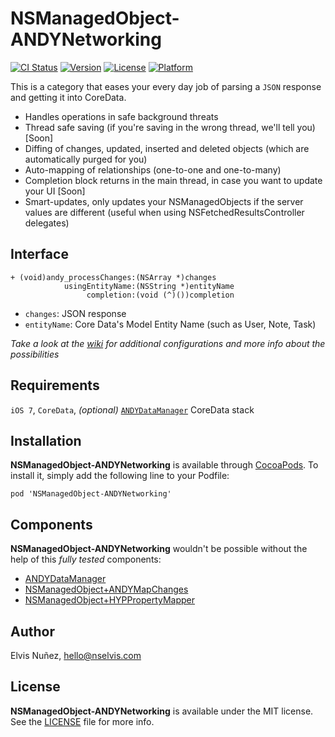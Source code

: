 # NSManagedObject-ANDYNetworking

[![CI Status](http://img.shields.io/travis/NSElvis/NSManagedObject-ANDYNetworking.svg?style=flat)](https://travis-ci.org/NSElvis/NSManagedObject-ANDYNetworking)
[![Version](https://img.shields.io/cocoapods/v/NSManagedObject-ANDYNetworking.svg?style=flat)](http://cocoadocs.org/docsets/NSManagedObject-ANDYNetworking)
[![License](https://img.shields.io/cocoapods/l/NSManagedObject-ANDYNetworking.svg?style=flat)](http://cocoadocs.org/docsets/NSManagedObject-ANDYNetworking)
[![Platform](https://img.shields.io/cocoapods/p/NSManagedObject-ANDYNetworking.svg?style=flat)](http://cocoadocs.org/docsets/NSManagedObject-ANDYNetworking)

This is a category that eases your every day job of parsing a `JSON` response and getting it into CoreData.

* Handles operations in safe background threats
* Thread safe saving (if you're saving in the wrong thread, we'll tell you) [Soon]
* Diffing of changes, updated, inserted and deleted objects (which are automatically purged for you)
* Auto-mapping of relationships (one-to-one and one-to-many)
* Completion block returns in the main thread, in case you want to update your UI [Soon]
* Smart-updates, only updates your NSManagedObjects if the server values are different (useful when using NSFetchedResultsController delegates)

## Interface

```objc
+ (void)andy_processChanges:(NSArray *)changes
            usingEntityName:(NSString *)entityName
                 completion:(void (^)())completion
```

* `changes`: JSON response
* `entityName`: Core Data's Model Entity Name (such as User, Note, Task)

*Take a look at the [wiki](https://github.com/NSElvis/NSManagedObject-ANDYNetworking/wiki) for additional configurations and more info about the possibilities*

## Requirements

`iOS 7`, `CoreData`, *(optional)* [`ANDYDataManager`](https://github.com/NSElvis/ANDYDataManager) CoreData stack

## Installation

**NSManagedObject-ANDYNetworking** is available through [CocoaPods](http://cocoapods.org). To install
it, simply add the following line to your Podfile:

`pod 'NSManagedObject-ANDYNetworking'`

## Components

**NSManagedObject-ANDYNetworking** wouldn't be possible without the help of this *fully tested* components:

* [ANDYDataManager](https://github.com/NSElvis/ANDYDataManager)
* [NSManagedObject+ANDYMapChanges](https://github.com/NSElvis/NSManagedObject-ANDYMapChanges)
* [NSManagedObject+HYPPropertyMapper](https://github.com/hyperoslo/NSManagedObject-HYPPropertyMapper)

## Author

Elvis Nuñez, [hello@nselvis.com](mailto:hello@nselvis.com)

## License

**NSManagedObject-ANDYNetworking** is available under the MIT license. See the [LICENSE](https://github.com/NSElvis/NSManagedObject-ANDYNetworking/blob/master/LICENSE.md) file for more info.

